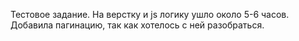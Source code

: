 Тестовое задание.
На верстку и js логику ушло около 5-6 часов. Добавила пагинацию, так как хотелось с ней разобраться.
